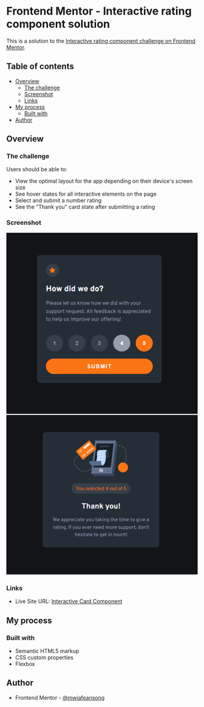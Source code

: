 # Frontend Mentor - Interactive rating component solution

This is a solution to the [Interactive rating component challenge on Frontend Mentor](https://www.frontendmentor.io/challenges/interactive-rating-component-koxpeBUmI).

## Table of contents

- [Overview](#overview)
  - [The challenge](#the-challenge)
  - [Screenshot](#screenshot)
  - [Links](#links)
- [My process](#my-process)
  - [Built with](#built-with)
- [Author](#author)

## Overview

### The challenge

Users should be able to:

- View the optimal layout for the app depending on their device's screen size
- See hover states for all interactive elements on the page
- Select and submit a number rating
- See the "Thank you" card state after submitting a rating

### Screenshot

![Query](./images/query-screenshot.png)
![Thank you](./images/thank-you-screenshot.png)

### Links

- Live Site URL: [Interactive Card Component](https://mwiafeansong.github.io/Front-End-Projects/interactive-rating-component-main)

## My process

### Built with

- Semantic HTML5 markup
- CSS custom properties
- Flexbox

## Author

- Frontend Mentor - [@mwiafeansong](https://www.frontendmentor.io/profile/mwiafeansong)
